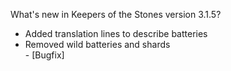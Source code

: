 What's new in Keepers of the Stones version 3.1.5?<br />
- Added translation lines to describe batteries
- Removed wild batteries and shards
<br />- [Bugfix] 